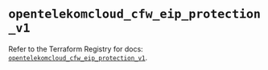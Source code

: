 # `opentelekomcloud_cfw_eip_protection_v1`

Refer to the Terraform Registry for docs: [`opentelekomcloud_cfw_eip_protection_v1`](https://registry.terraform.io/providers/opentelekomcloud/opentelekomcloud/1.36.45/docs/resources/cfw_eip_protection_v1).
